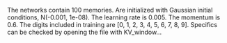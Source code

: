 The networks contain 100 memories. 
Are initialized with Gaussian initial conditions, N(-0.001, 1e-08). 
The learning rate is 0.005.
The momentum is 0.6.
The digits included in training are [0, 1, 2, 3, 4, 5, 6, 7, 8, 9].
Specifics can be checked by opening the file with KV_window...